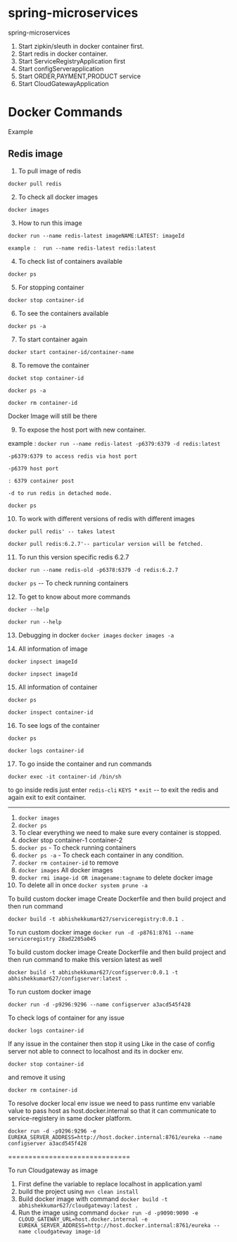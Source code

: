 # spring-microservices
spring-microservices

1. Start zipkin/sleuth in docker container first.
2. Start redis in docker container.
3. Start ServiceRegistryApplication first
4. Start configServerapplication
5. Start ORDER,PAYMENT,PRODUCT service
6. Start CloudGatewayApplication

# Docker Commands

Example 

Redis image
------------
1. To pull image of redis 

`docker pull redis`

2. To check all docker images

`docker images`

3. How to run this image

`docker run --name redis-latest imageNAME:LATEST: imageId`

`example :  run --name redis-latest redis:latest`

4. To check list of containers available

`docker ps`

5. For stopping container

`docker stop container-id`

6. To see the containers available

`docker ps -a`

7. To start container again

`docker start container-id/container-name`

8. To remove the container

`docket stop container-id`

`docker ps -a`

`docker rm container-id`

Docker Image will still be there 

9. To expose the host port with new container.

example :  `docker run --name redis-latest -p6379:6379 -d redis:latest`

`-p6379:6379 to access redis via host port`

`-p6379 host port`

`: 6379 container post`

`-d to run redis in detached mode.`

`docker ps`

10. To work with different versions of redis with different images

`docker pull redis' -- takes latest`

`docker pull redis:6.2.7'-- particular version will be fetched.`

11. To run this version specific redis 6.2.7

`docker run --name redis-old -p6378:6379 -d redis:6.2.7`

`docker ps` -- To check running containers

12. To get to know about more commands

`docker --help`

`docker run --help`

13. Debugging in docker
    `docker images`
    `docker images -a`

14. All information of image

`docker inpsect imageId`

`docker inpsect imageId`

15. All information of container

`docker ps`

`docker inspect container-id`

16. To see logs of the container

`docker ps`

`docker logs container-id`

17. To go inside the container and run commands

`docker exec -it container-id /bin/sh`

to go inside redis just enter
`redis-cli`
`KEYS *`
`exit` -- to exit the redis and again exit to exit container.

----------------------------------------------------

1. `docker images`
2. `docker ps`
3. To clear everything we need to make sure every container is stopped.
4. docker stop container-1 container-2
5. `docker ps` - To check running containers
6. `docker ps -a` - To check each container in any condition.
7. `docker rm container-id` to remove
8. `docker images` All docker images
9. `docker rmi image-id OR imagename:tagname` to delete docker image
10. To delete all in once
    `docker system prune -a`


To build custom docker image
Create Dockerfile and then build project and then run command

`docker build -t abhishekkumar627/serviceregistry:0.0.1 .`


To run custom docker image
`docker run -d -p8761:8761 --name serviceregistry 28ad2205a045`

To build custom docker image
Create Dockerfile and then build project and then run command to make this version latest as well

`docker build -t abhishekkumar627/configserver:0.0.1 -t abhishekkumar627/configserver:latest .`

To run custom docker image

`docker run -d -p9296:9296 --name configserver a3acd545f428`

To check logs of container for any issue

`docker logs container-id`

If any issue in the container then stop it using
Like in the case of config server not able to connect to localhost and its in docker env.

`docker stop container-id`

and remove it using 

`docker rm container-id`

To resolve docker local env issue we need to pass runtime env variable value to pass host as host.docker.internal so that it can communicate to service-registery in same docker platform.

`docker run -d -p9296:9296 -e EUREKA_SERVER_ADDRESS=http://host.docker.internal:8761/eureka --name configserver a3acd545f428`

==============================

To run Cloudgateway as image

1. First define the variable to replace localhost in application.yaml
2. build the project using `mvn clean install`
3. Build docker image with command
   `docker build -t abhishekkumar627/cloudgateway:latest .`
4. Run the image using command
   `docker run -d -p9090:9090 -e CLOUD_GATEWAY_URL=host.docker.internal -e EUREKA_SERVER_ADDRESS=http://host.docker.internal:8761/eureka --name cloudgateway image-id
`
